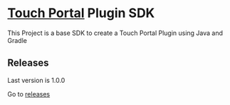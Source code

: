 # [Touch Portal](https://www.touch-portal.com/) Plugin SDK

This Project is a base SDK to create a Touch Portal Plugin using Java and Gradle

## Releases

Last version is 1.0.0

Go to [releases](https://github.com/ChristopheCVB/TouchPortalSDK/releases)
